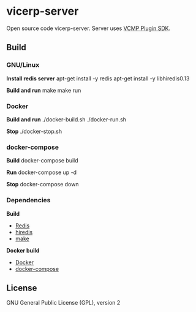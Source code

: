 # vicerp-server
Open source code vicerp-server. Server uses [VCMP Plugin SDK](https://forum.vc-mp.org/?topic=13.0).

## Build

### GNU/Linux

**Install redis server**
    apt-get install -y redis
    apt-get install -y libhiredis0.13

**Build and run**
    make
    make run

### Docker

**Build and run**
    ./docker-build.sh
    ./docker-run.sh

**Stop**
    ./docker-stop.sh

### docker-compose

**Build**
    docker-compose build

**Run**
    docker-compose up -d

**Stop**
    docker-compose down

### Dependencies

**Build**
* [Redis](https://redis.io/)
* [hiredis](https://redis.io/)
* [make](https://www.gnu.org/software/make/)

**Docker build**
* [Docker](https://www.docker.com/)
* [docker-compose](https://docs.docker.com/compose/)

## License
GNU General Public License (GPL), version 2